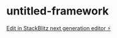 # untitled-framework

[Edit in StackBlitz next generation editor ⚡️](https://stackblitz.com/~/github.com/matthewp/untitled-framework)